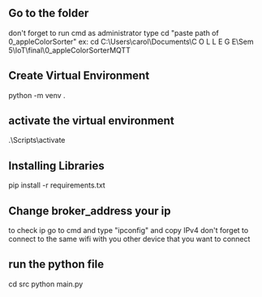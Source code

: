 ## Go to the folder
don't forget to run cmd as administrator
type cd "paste path of 0_appleColorSorter"
ex: cd C:\Users\carol\Documents\C O L L E G E\Sem 5\IoT\final\0_appleColorSorterMQTT

## Create Virtual Environment

python -m venv .

## activate the virtual environment

.\Scripts\activate

## Installing Libraries

pip install -r requirements.txt

## Change broker_address your ip
to check ip go to cmd and type "ipconfig" and copy IPv4
don't forget to connect to the same wifi with you other device that you want to connect


## run the python file
cd src
python main.py

